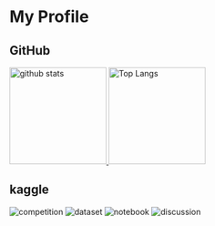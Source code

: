 <!--
**hiromu166/hiromu166** is a ✨ _special_ ✨ repository because its `README.md` (this file) appears on your GitHub profile.

Here are some ideas to get you started:

- 🔭 I’m currently working on ...
- 🌱 I’m currently learning ...
- 👯 I’m looking to collaborate on ...
- 🤔 I’m looking for help with ...
- 💬 Ask me about ...
- 📫 How to reach me: ...
- 😄 Pronouns: ...
- ⚡ Fun fact: ...
-->
# My Profile
## GitHub
<p align="left"> 
  <a href="https://github.com/anuraghazra/github-readme-stats">
    <img alt="github stats" height="170px" src="https://github-readme-stats-hiromu166s-projects.vercel.app/api?username=hiromu166&theme=algolia&show_icons=true&count_private=true&include_all_commits=true" />
  </a>
  <a href="https://github.com/anuraghazra/github-readme-stats">
    <img alt="Top Langs" height="170px" src="https://github-readme-stats-hiromu166s-projects.vercel.app/api/top-langs/?username=hiromu166&theme=algolia&show_icons=true&count_private=true&include_all_commits=true" />
  </a>
</p>

## kaggle
![competition](https://road-to-kaggle-grandmaster.vercel.app/api/badges/hiromoon166/competition)
![dataset](https://road-to-kaggle-grandmaster.vercel.app/api/badges/hiromoon166/dataset)
![notebook](https://road-to-kaggle-grandmaster.vercel.app/api/badges/hiromoon166/notebook)
![discussion](https://road-to-kaggle-grandmaster.vercel.app/api/badges/hiromoon166/discussion)
